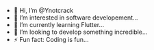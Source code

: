 - 👋 Hi, I’m @Ynotcrack
- 👀 I’m interested in software developement...
- 🌱 I’m currently learning Flutter...
- 💞️ I’m looking to develop something incredible...
- ⚡ Fun fact: Coding is fun...

<!---
Ynotcrack/Ynotcrack is a ✨ special ✨ repository because its `README.md` (this file) appears on your GitHub profile.
You can click the Preview link to take a look at your changes.
--->
